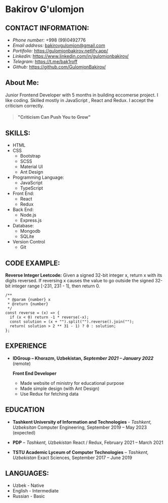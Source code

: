 # Bakirov G'ulomjon

## CONTACT INFORMATION:

- _Phone number:_ +998 (99)0492776
- _Email address:_ bakirovgulomjon@gmail.com
- _Portifolio:_ https://gulomjonbakirov.netlify.app/
- _Linkedin:_ https://www.linkedin.com/in/gulomjonbakirov/
- _Telegram:_ https://t.me/bak1roff
- _Github:_ https://github.com/GulomjonBakirov/

## About Me:

Junior Frontend Developer with 5 months in building eccomerse project. I like
coding. Skilled mostly in JavaScript , React and Redux. I accept the criticism correctly.

> #### "Criticism Can Push You to Grow"

## SKILLS:

- HTML
- CSS
  - Bootstrap
  - SCSS
  - Material UI
  - Ant Design
- Programming Language:
  - JavaScript
  - TypeScript
- Front End:
  - React
  - Redux
- Back End:
  - Node.js
  - Express.js
- Database:
  - Mongodb
  - SQLite
- Version Control
  - Git

## CODE EXAMPLE:

**Reverse Integer Leetcode:**
Given a signed 32-bit integer x, return x with its digits reversed. If reversing x causes the value to go outside the signed 32-bit integer range [-231, 231 - 1], then return 0.

```
/**
 * @param {number} x
 * @return {number}
 */
const reverse = (x) => {
  if (x < 0) return -1 * reverse(-x);
  const solution = (x + "").split("").reverse().join("");
  return( solution > 2 ** 31 - 1) ? 0 : solution;
};
```

## EXPERIENCE

- **IDGroup – Khorazm, Uzbekistan, _September 2021 – January 2022_** (remote)

  **Front End Developer**

  - Made website of ministry for educational purpose
  - Made simple design (with Ant Design)
  - Use Redux for fetching data

## EDUCATION

- **Tashkent University of Information and Technologies** - _Tashkent, Uzbeksitan_
  Computer Engineering, September 2019 – May 2023 (expected)

- **PDP** – _Tashkent, Uzbekistan_
  React / Redux, February 2021 – March 2021

- **TSTU Academic Lyceum of Computer Technologies** – _Tashkent, Uzbekistan_
  Exact Sciences, September 2017 – June 2019

## LANGUAGES:

- Uzbek - Native
- English - Intermediate
- Russian - Basic
